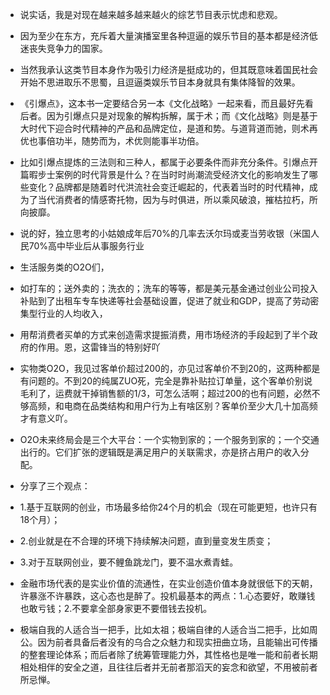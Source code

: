 + 说实话，我是对现在越来越多越来越火的综艺节目表示忧虑和悲观。
 + 因为至少在东方，充斥着大量演播室里各种逗逼的娱乐节目的基本都是经济低迷丧失竞争力的国家。
 + 当然我承认这类节目本身作为吸引力经济是挺成功的，但其既意味着国民社会开始不思进取乐不思蜀，且逗逼类娱乐节目本身就具有集体降智的效果。

+ 《引爆点》，这本书一定要结合另一本《文化战略》一起来看，而且最好先看后者。因为引爆点只是对现象的解构拆解，属于术；而《文化战略》则是基于大时代下迎合时代精神的产品和品牌定位，是道和势。与道背道而驰，则术再优也事倍功半，随势而为，术优则能事半功倍。
 + 比如引爆点提炼的三法则和三种人，都属于必要条件而非充分条件。引爆点开篇暇步士案例的时代背景是什么？在当时时尚潮流受经济文化的影响发生了哪些变化？品牌都是随着时代洪流社会变迁崛起的，代表着当时的时代精神，成为了当代消费者的情感寄托物，因为与时俱进，所以乘风破浪，摧枯拉朽，所向披靡。

+ 说的好，独立思考的小姑娘成年后70%的几率去沃尔玛或麦当劳收银（米国人民70%高中毕业后从事服务行业

+ 生活服务类的O2O们，
 + 如打车的；送外卖的；洗衣的；洗车的等等，都是美元基金通过创业公司投入补贴到了出租车专车快递等社会基础设置，促进了就业和GDP，提高了劳动密集型行业的人均收入，
 + 用帮消费者买单的方式来创造需求提振消费，用市场经济的手段起到了半个政府的作用。恩，这雷锋当的特别好吖
+ 实物类O2O，我见过客单价超过200的，亦见过客单价不到20的，这两种都是有问题的。不到20的纯属ZUO死，完全是靠补贴拉订单量，这个客单价别说毛利了，运费就干掉销售额的1/3，可怎么活啊；超过200的也有问题，必然不够高频，和电商在品类结构和用户行为上有啥区别？客单价至少大几十加高频才有意义吖。
+ O2O未来终局会是三个大平台：一个实物到家的；一个服务到家的；一个交通出行的。它们扩张的逻辑既是满足用户的关联需求，亦是挤占用户的收入分配。

+ 分享了三个观点：
 + 1.基于互联网的创业，市场最多给你24个月的机会（现在可能更短，也许只有18个月）；
 + 2.创业就是在不合理的环境下持续解决问题，直到量变发生质变；
 + 3.对于互联网创业，要不鲤鱼跳龙门，要不温水煮青蛙。

+ 金融市场代表的是实业价值的流通性，在实业创造价值本身就很低下的天朝，许暴涨不许暴跌，这心态也是醉了。投机最基本的两点：1.心态要好，敢赚钱也敢亏钱；2.不要拿全部身家更不要借钱去投机。

+ 极端自我的人适合当一把手，比如太祖；极端自律的人适合当二把手，比如周公。因为前者具备后者没有的乌合之众魅力和现实扭曲立场，且能输出可传播的整套理论体系；而后者除了统筹管理能力外，其性格也是唯一能和前者长期相处相伴的安全之道，且往往后者并无前者那滔天的妄念和欲望，不用被前者所忌惮。

